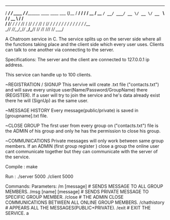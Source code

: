    ________          __                                _          ______
  / ____/ /_  ____ _/ /__________  ____  ____ ___     (_)___     / ____/
 / /   / __ \/ __ `/ __/ ___/ __ \/ __ \/ __ `__ \   / / __ \   / /     
/ /___/ / / / /_/ / /_/ /  / /_/ / /_/ / / / / / /  / / / / /  / /___   
\____/_/ /_/\__,_/\__/_/   \____/\____/_/ /_/ /_/  /_/_/ /_/   \____/   
                                                                        
A Chatroom service in C. The service splits up on the server side where all the functions taking place and the client side which every user uses. Clients can talk      to one another via connecting to the server.

Specifications:
    The server and the client are connected to 127.0.0.1 ip address.

This service can handle up to 100 clients.    

~REGISTRATION / SIGNUP
    This servive will create .txt file ("contacts.txt") and will save every unique user(Name/Password/GroupName) there (REGISTER).
    If a user will try to join the service and he's data already exist there he will (SignUp) as the same user.

~MESSAGE HISTORY
    Every message(public/private) is saved in [groupname].txt file. 

~CLOSE GROUP
    The first user from every group on ("contacts.txt") file is the ADMIN of his group and only he has the permission to close 
    his group.

~COMMUNICATIONS
    Private messages will only work between same group members.
    If an ADMIN (first group register ) close a group the online user cant communicate together but they can communicate with the
    server of the service.
    
Compile : make

Run : ./server 5000
      ./client 5000

Commands:       Parameters:
    /m      [message]               # SENDS MESSAGE TO ALL GROUP MEMBERS.
    /msg    [name] [message]        # SENDS PRIVATE MESSAGE TO SPECIFIC GROUP MEMBER.
    /close                          # THE ADMIN CLOSE COMMUNICATIONS BETWEEN ALL ONLINE GROUP MEMBERS.
    /chathistory                    # APPEARS ALL THE MESSAGES(PUBLIC+PRIVATE).
    /exit                           # EXIT THE SERVICE.
a
